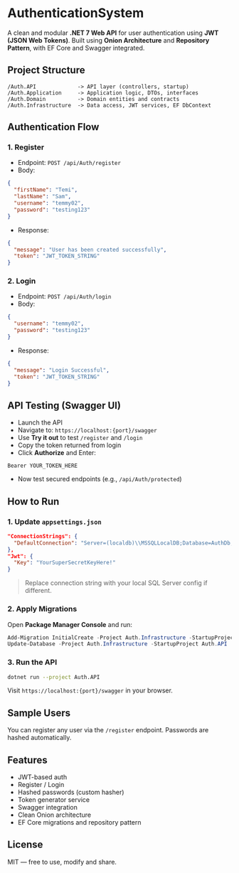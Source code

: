 # AuthenticationSystem

A clean and modular **.NET 7 Web API** for user authentication using **JWT (JSON Web Tokens)**. Built using **Onion Architecture** and **Repository Pattern**, with EF Core and Swagger integrated.


## Project Structure

```
/Auth.API             -> API layer (controllers, startup)
/Auth.Application     -> Application logic, DTOs, interfaces
/Auth.Domain          -> Domain entities and contracts
/Auth.Infrastructure  -> Data access, JWT services, EF DbContext
```

## Authentication Flow

### 1. **Register**
- Endpoint: `POST /api/Auth/register`
- Body:
```json
{
  "firstName": "Temi",
  "lastName": "Sam",
  "username": "temmy02",
  "password": "testing123"
}
```
- Response:
```json
{
  "message": "User has been created successfully",
  "token": "JWT_TOKEN_STRING"
}
```

### 2. **Login**
- Endpoint: `POST /api/Auth/login`
- Body:
```json
{
  "username": "temmy02",
  "password": "testing123"
}
```
- Response:
```json
{
  "message": "Login Successful",
  "token": "JWT_TOKEN_STRING"
}
```

## API Testing (Swagger UI)

- Launch the API
- Navigate to: `https://localhost:{port}/swagger`
- Use **Try it out** to test `/register` and `/login`
- Copy the token returned from login
- Click **Authorize** and Enter:
```
Bearer YOUR_TOKEN_HERE
```
- Now test secured endpoints (e.g., `/api/Auth/protected`)


## How to Run

### 1. Update `appsettings.json`

```json
"ConnectionStrings": {
  "DefaultConnection": "Server=(localdb)\\MSSQLLocalDB;Database=AuthDb;Trusted_Connection=True;"
},
"Jwt": {
  "Key": "YourSuperSecretKeyHere!"
}
```

> Replace connection string with your local SQL Server config if different.


### 2. Apply Migrations

Open **Package Manager Console** and run:

```powershell
Add-Migration InitialCreate -Project Auth.Infrastructure -StartupProject Auth.API
Update-Database -Project Auth.Infrastructure -StartupProject Auth.API
```

### 3. Run the API

```bash
dotnet run --project Auth.API
```

Visit `https://localhost:{port}/swagger` in your browser.


## Sample Users

You can register any user via the `/register` endpoint. Passwords are hashed automatically.


## Features

- JWT-based auth
- Register / Login
- Hashed passwords (custom hasher)
- Token generator service
- Swagger integration
- Clean Onion architecture
- EF Core migrations and repository pattern


## License

MIT — free to use, modify and share.
